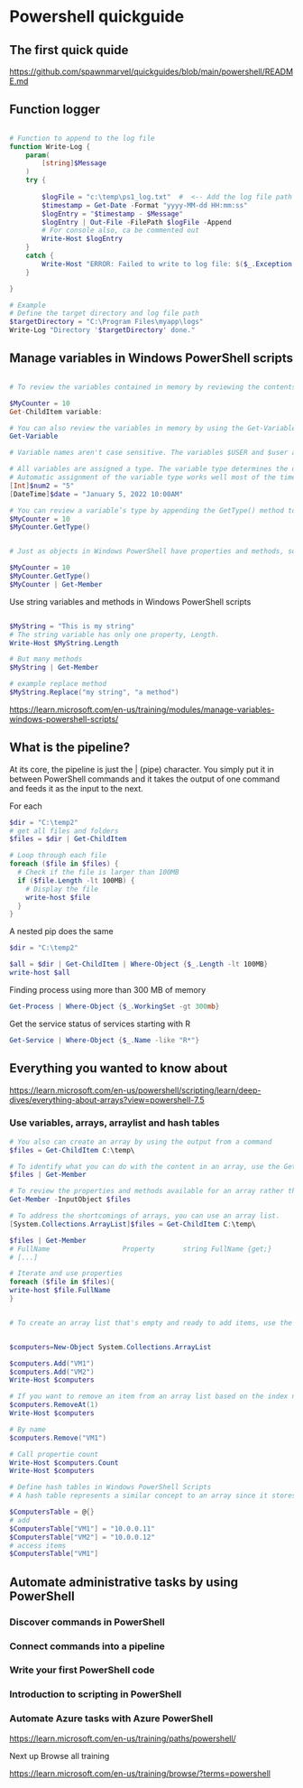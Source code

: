 
# Powershell quickguide


## The first quick quide

https://github.com/spawnmarvel/quickguides/blob/main/powershell/README.md

## Function logger

```ps1

# Function to append to the log file
function Write-Log {
    param(
        [string]$Message
    )
    try {
    
        $logFile = "c:\temp\ps1_log.txt"  #  <-- Add the log file path
        $timestamp = Get-Date -Format "yyyy-MM-dd HH:mm:ss"
        $logEntry = "$timestamp - $Message"
        $logEntry | Out-File -FilePath $logFile -Append
        # For console also, ca be commented out
        Write-Host $logEntry
    }
    catch {
        Write-Host "ERROR: Failed to write to log file: $($_.Exception.Message)" -ForegroundColor Red
    }

}

# Example
# Define the target directory and log file path
$targetDirectory = "C:\Program Files\myapp\logs"
Write-Log "Directory '$targetDirectory' done."

```
## Manage variables in Windows PowerShell scripts

```ps1

# To review the variables contained in memory by reviewing the contents of the PowerShell drive named Variable, use the following command:

$MyCounter = 10
Get-ChildItem variable:

# You can also review the variables in memory by using the Get-Variable cmdlet:
Get-Variable

# Variable names aren't case sensitive. The variables $USER and $user are interchangeable. 

# All variables are assigned a type. The variable type determines the data that can be stored in it. In most cases, Windows PowerShell automatically determines the type of a variable during assignment of its value. 
# Automatic assignment of the variable type works well most of the time. 
[Int]$num2 = "5"
[DateTime]$date = "January 5, 2022 10:00AM"

# You can review a variable’s type by appending the GetType() method to the name of the variable.
$MyCounter = 10
$MyCounter.GetType()


# Just as objects in Windows PowerShell have properties and methods, so do variables. 

$MyCounter = 10
$MyCounter.GetType()
$MyCounter | Get-Member


```

Use string variables and methods in Windows PowerShell scripts

```ps1

$MyString = "This is my string"
# The string variable has only one property, Length. 
Write-Host $MyString.Length

# But many methods
$MyString | Get-Member

# example replace method
$MyString.Replace("my string", "a method")

```


https://learn.microsoft.com/en-us/training/modules/manage-variables-windows-powershell-scripts/

## What is the pipeline?

At its core, the pipeline is just the | (pipe) character. You simply put it in between PowerShell commands and it takes the output of one command and feeds it as the input to the next.

For each
```ps1
$dir = "C:\temp2" 
# get all files and folders
$files = $dir | Get-ChildItem

# Loop through each file
foreach ($file in $files) {
  # Check if the file is larger than 100MB
  if ($file.Length -lt 100MB) {
    # Display the file
    write-host $file
  }
}

```
A nested pip does the same

```ps1
$dir = "C:\temp2" 

$all = $dir | Get-ChildItem | Where-Object {$_.Length -lt 100MB}
write-host $all

```
Finding process using more than 300 MB of memory

```ps1
Get-Process | Where-Object {$_.WorkingSet -gt 300mb}
```

Get the service status of services starting with R
```ps1
Get-Service | Where-Object {$_.Name -like "R*"}
```


## Everything you wanted to know about

https://learn.microsoft.com/en-us/powershell/scripting/learn/deep-dives/everything-about-arrays?view=powershell-7.5

### Use variables, arrays, arraylist and hash tables

```ps1
# You also can create an array by using the output from a command
$files = Get-ChildItem C:\temp\

# To identify what you can do with the content in an array, use the Get-Member cmdlet.
$files | Get-Member

# To review the properties and methods available for an array rather than the items within the array, use the following syntax:
Get-Member -InputObject $files

# To address the shortcomings of arrays, you can use an array list.
[System.Collections.ArrayList]$files = Get-ChildItem C:\temp\

$files | Get-Member
# FullName                  Property       string FullName {get;}
# [...]

# Iterate and use properties
foreach ($file in $files){ 
write-host $file.FullName
}


# To create an array list that's empty and ready to add items, use the following syntax:


$computers=New-Object System.Collections.ArrayList

$computers.Add("VM1")
$computers.Add("VM2")
Write-Host $computers

# If you want to remove an item from an array list based on the index number, you use the RemoveAt() method. For example:
$computers.RemoveAt(1)
Write-Host $computers

# By name
$computers.Remove("VM1")

# Call propertie count
Write-Host $computers.Count
Write-Host $computers

# Define hash tables in Windows PowerShell Scripts
# A hash table represents a similar concept to an array since it stores multiple items. However, unlike an array which uses an index number to identify each item, a hash table uses for this purpose a unique key. The key is a string that's a unique identifier for the item. Each key in a hash table is associated with a value.

$ComputersTable = @{}
# add
$ComputersTable["VM1"] = "10.0.0.11"
$ComputersTable["VM2"] = "10.0.0.12"
# access items
$ComputersTable["VM1"]

```

## Automate administrative tasks by using PowerShell

### Discover commands in PowerShell

### Connect commands into a pipeline

### Write your first PowerShell code

### Introduction to scripting in PowerShell

### Automate Azure tasks with Azure PowerShell

https://learn.microsoft.com/en-us/training/paths/powershell/

Next up Browse all training

https://learn.microsoft.com/en-us/training/browse/?terms=powershell

